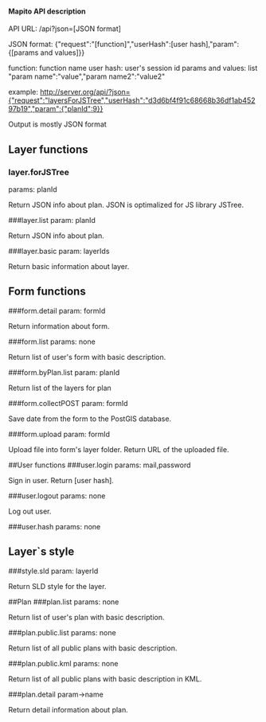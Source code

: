 #### Mapito API description

API URL: <server URL>/api?json=[JSON format]

JSON format: 
{"request":"[function]","userHash":[user hash],"param":{[params and values]}}

function: function name
user hash: user's session id
params and values: list "param name":"value","param name2":"value2"

example: http://server.org/api/?json={"request":"layersForJSTree","userHash":"d3d6bf4f91c68668b36df1ab45297b19","param":{"planId":9}}

Output is mostly JSON format
        
## Layer functions

### layer.forJSTree
params: planId
    
Return JSON info about plan. JSON is optimalized for JS library JSTree.
    
###layer.list
param: planId
        
Return JSON info about plan.
        
###layer.basic
param: layerIds
        
Return basic information about layer. 
        
## Form functions

###form.detail
param: formId
        
Return information about form.
        

###form.list
params: none
        
Return list of user's form with basic description. 
        
###form.byPlan.list
param: planId
        
Return list of the layers for plan
        
###form.collectPOST
param: formId
        
Save date from the form to the PostGIS database.
        
###form.upload
param: formId
        
Upload file into form's layer folder. Return URL of the uploaded file.
        
##User functions
###user.login
params: mail,password
        
Sign in user. Return [user hash].
        
###user.logout
params: none
        
Log out user.
        
###user.hash
params: none

## Layer`s style
###style.sld
param: layerId
        
Return SLD style for the layer.
        
##Plan
###plan.list
params: none
        
Return list of user's plan with basic description. 
        
###plan.public.list
params: none
        
Return list of all public plans with basic description. 
        
###plan.public.kml
params: none
        
Return list of all public plans with basic description in KML.
        
###plan.detail
param->name
        
Return detail information about plan.